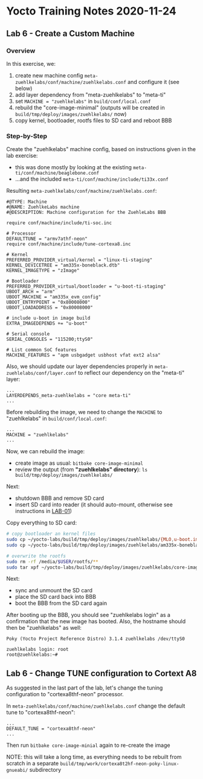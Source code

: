 # Yocto Training Notes 2020-11-24

## Lab 6 - Create a Custom Machine

### Overview

In this exercise, we:
 1. create new machine config `meta-zuehlkelabs/conf/machine/zuehlkelabs.conf` and configure it (see below)
 2. add layer dependency from "meta-zuehlkelabs" to "meta-ti"
 3. set `MACHINE = "zuehlkelabs"` in `build/conf/local.conf`
 4. rebuild the "core-image-minimal" (outputs will be created in `build/tmp/deploy/images/zuehlkelabs/` now)
 5. copy kernel, bootloader, rootfs files to SD card and reboot BBB

### Step-by-Step

Create the "zuehlkelabs" machine config, based on instructions given in the lab exercise:
 * this was done mostly by looking at the existing `meta-ti/conf/machine/beaglebone.conf`
 * ...and the included `meta-ti/conf/machine/include/ti33x.conf`

Resulting `meta-zuehlkelabs/conf/machine/zuehlkelabs.conf`:
```
#@TYPE: Machine
#@NAME: ZuehlkeLabs machine
#@DESCRIPTION: Machine configuration for the ZuehleLabs BBB

require conf/machine/include/ti-soc.inc

# Processor
DEFAULTTUNE = "armv7athf-neon"
require conf/machine/include/tune-cortexa8.inc

# Kernel
PREFERRED_PROVIDER_virtual/kernel = "linux-ti-staging"
KERNEL_DEVICETREE = "am335x-boneblack.dtb"
KERNEL_IMAGETYPE = "zImage"

# Bootloader
PREFERRED_PROVIDER_virtual/bootloader = "u-boot-ti-staging"
UBOOT_ARCH = "arm"
UBOOT_MACHINE = "am335x_evm_config"
UBOOT_ENTRYPOINT = "0x80008000"
UBOOT_LOADADDRESS = "0x80008000"

# include u-boot in image build
EXTRA_IMAGEDEPENDS += "u-boot"

# Serial console
SERIAL_CONSOLES = "115200;ttyS0"

# List common SoC features
MACHINE_FEATURES = "apm usbgadget usbhost vfat ext2 alsa"
```

Also, we should update our layer dependencies properly in `meta-zuehlelabs/conf/layer.conf` to reflect our dependency on the "meta-ti" layer:
```
...
LAYERDEPENDS_meta-zuehlkelabs = "core meta-ti"
...
```

Before rebuilding the image, we need to change the `MACHINE` to "zuehlkelabs" in `build/conf/local.conf`:
```
...
MACHINE = "zuehlkelabs"
...
```

Now, we can rebuild the image:
* create image as usual: `bitbake core-image-minimal`
* review the output (from **"zuehlkelabs" directory**): `ls build/tmp/deploy/images/zuehlkelabs/`

Next:
* shutdown BBB and remove SD card
* insert SD card into reader (it should auto-mount, otherwise see instructions in [LAB-01](./LAB-01.md))

Copy everything to SD card:
```bash
# copy bootloader an kernel files
sudo cp ~/yocto-labs/build/tmp/deploy/images/zuehlkelabs/{MLO,u-boot.img,zImage} /media/$USER/boot
sudo cp ~/yocto-labs/build/tmp/deploy/images/zuehlkelabs/am335x-boneblack.dtb /media/$USER/boot/dtb

# overwrite the rootfs
sudo rm -rf /media/$USER/rootfs/**
sudo tar xpf ~/yocto-labs/build/tmp/deploy/images/zuehlkelabs/core-image-minimal-zuehlkelabs.tar.gz -C /media/$USER/rootfs
```

Next:
* sync and unmount the SD card
* place the SD card back into BBB
* boot the BBB from the SD card again

After booting up the BBB, you should see "zuehlkelabs login" as a confirmation that the new image has booted. Also, the hostname should then be "zuehlkelabs" as well:
```
Poky (Yocto Project Reference Distro) 3.1.4 zuehlkelabs /dev/ttyS0

zuehlkelabs login: root
root@zuehlkelabs:~# 
```

## Lab 6 - Change TUNE configuration to Cortext A8

As suggested in the last part of the lab, let's change the tuning configuration to "cortexa8thf-neon" processor.

In `meta-zuehlkelabs/conf/machine/zuehlkelabs.conf` change the default tune to "cortexa8thf-neon":
```
...
DEFAULT_TUNE = "cortexa8thf-neon"
...
```

Then run `bitbake core-image-minial` again to re-create the image

NOTE: this will take a long time, as everything needs to be rebuilt from scratch in a separate `build/tmp/work/cortexa8t2hf-neon-poky-linux-gnueabi/` subdirectory